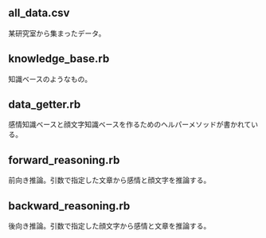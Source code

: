 ## all_data.csv
某研究室から集まったデータ。


## knowledge_base.rb
知識ベースのようなもの。

## data_getter.rb
感情知識ベースと顔文字知識ベースを作るためのヘルパーメソッドが書かれている。

## forward_reasoning.rb
前向き推論。引数で指定した文章から感情と顔文字を推論する。

## backward_reasoning.rb
後向き推論。引数で指定した顔文字から感情と文章を推論する。